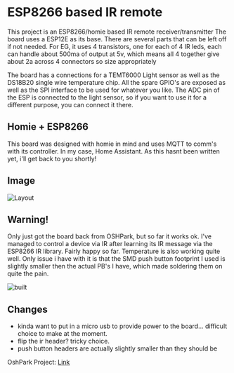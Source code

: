 # ESP8266 based IR remote

This project is an ESP8266/homie based IR remote receiver/transmitter
The board uses a ESP12E as its base. There are several parts that can
be left off if not needed. For EG, it uses 4 transistors, one for each
of 4 IR leds, each can handle about 500ma of output at 5v, which means
all 4 together give about 2a across 4 connectors so size appropriately

The board has a connections for a TEMT6000 Light sensor as well as the
DS18B20 single wire temperature chip. All the spare GPIO's are exposed
as well as the SPI interface to be used for whatever you like. The ADC
pin of the ESP is connected to the light sensor, so if you want to use
it for a different purpose, you can connect it there.

## Homie + ESP8266

This board was designed with homie in mind and uses MQTT to comm's
with its controller. In my case, Home Assistant. As this hasnt been
written yet, i'll get back to you shortly!

## Image

![Layout](https://raw.githubusercontent.com/takigama/HomeAutomationExperiments/master/IRRemote/images/3dView.png)

## Warning!

Only just got the board back from OSHPark, but so far it works ok. I've
managed to control a device via IR after learning its IR message via
the ESP8266 IR library. Fairly happy so far. Temperature is also working
quite well. Only issue i have with it is that the SMD push button 
footprint I used is slightly smaller then the actual PB's I have, which
made soldering them on quite the pain.

![built](https://raw.githubusercontent.com/takigama/HomeAutomationExperiments/master/IRRemote/images/build1.jpg)

## Changes

* kinda want to put in a micro usb to provide power to the board... 
difficult choice to make at the moment.
* flip the ir header? tricky choice.
* push button headers are actually slightly smaller than they should be

OshPark Project: [Link](https://oshpark.com/shared_projects/sel44Ce7)
